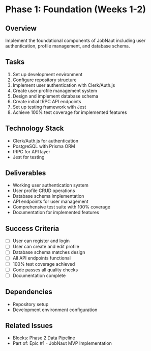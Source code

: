 # Phase 1: Foundation (Weeks 1-2)

## Overview
Implement the foundational components of JobNaut including user authentication, profile management, and database schema.

## Tasks
1. Set up development environment
2. Configure repository structure
3. Implement user authentication with Clerk/Auth.js
4. Create user profile management system
5. Design and implement database schema
6. Create initial tRPC API endpoints
7. Set up testing framework with Jest
8. Achieve 100% test coverage for implemented features

## Technology Stack
- Clerk/Auth.js for authentication
- PostgreSQL with Prisma ORM
- tRPC for API layer
- Jest for testing

## Deliverables
- Working user authentication system
- User profile CRUD operations
- Database schema implementation
- API endpoints for user management
- Comprehensive test suite with 100% coverage
- Documentation for implemented features

## Success Criteria
- [ ] User can register and login
- [ ] User can create and edit profile
- [ ] Database schema matches design
- [ ] All API endpoints functional
- [ ] 100% test coverage achieved
- [ ] Code passes all quality checks
- [ ] Documentation complete

## Dependencies
- Repository setup
- Development environment configuration

## Related Issues
- Blocks: Phase 2 Data Pipeline
- Part of: Epic #1 - JobNaut MVP Implementation